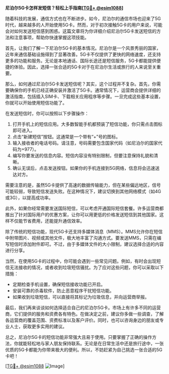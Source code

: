 **尼泊尔5G卡怎样发短信？轻松上手指南[[TG💪+ @esim1088](https://t.me/s/esim1088)]**

随着科技的发展，通信方式也在不断进步。如今，尼泊尔的通信市场也迎来了5G时代，越来越多的人开始使用5G卡。然而，对于初次接触5G卡的用户来说，可能会对如何发送短信感到困惑。这篇文章将为你详细介绍尼泊尔5G卡发送短信的方法和注意事项，帮助你快速掌握这项技能。

首先，让我们了解一下尼泊尔5G卡的基本情况。尼泊尔是一个风景秀丽的国家，近年来通信基础设施得到了显著改善。5G卡不仅提供了更快的网络速度，还支持更多的功能和服务。无论是本地通话、国际长途还是短信服务，5G卡都能提供便捷的体验。因此，选择一张合适的5G卡对于在尼泊尔生活或旅行的人来说至关重要。

那么，如何通过尼泊尔5G卡发送短信呢？其实，这个过程并不复杂。首先，你需要确保你的手机已经正确安装并激活了5G卡。通常情况下，运营商会提供详细的激活指南，包括插入SIM卡、下载相关应用程序等步骤。一旦完成这些基本设置，你就可以开始使用短信功能了。

在发送短信时，你可以按照以下步骤操作：

1. 打开手机上的短信应用。大多数智能手机都预装了短信功能，你只需点击图标即可进入。
2. 点击“新建短信”按钮。这通常是一个带有“+”号的图标。
3. 输入接收者的电话号码。请注意，号码需要包含国家代码（如尼泊尔的国家代码为+977）。
4. 编写你要发送的信息内容。短信内容没有特别限制，但要注意保持礼貌和清晰。
5. 确认无误后，点击发送按钮。如果你的手机连接到5G网络，信息将会迅速送达对方。

需要注意的是，虽然5G卡提供了高速的数据传输能力，但在某些偏远地区，信号可能较弱，导致短信发送失败。在这种情况下，建议切换到其他网络模式（如4G或3G），以提高成功率。

此外，如果你经常需要发送国际短信，可以考虑开通国际短信套餐。许多运营商都推出了针对国际用户的优惠方案，让你可以用更低的价格发送短信到其他国家。这样不仅能节省费用，还能提升通信效率。

除了传统的短信功能，现代5G卡还支持多媒体消息（MMS）。MMS允许你在短信中附带图片、视频或其他文件，极大地丰富了沟通方式。要发送MMS，只需在编写短信时添加附件即可。不过，由于多媒体文件的大小限制，建议选择合适的内容进行分享。

当然，在使用5G卡的过程中，你可能会遇到一些常见问题。例如，有时会出现短信无法接收的情况，或者收到垃圾短信骚扰。为了应对这些问题，你可以采取以下措施：

- 定期检查手机设置，确保短信接收功能已开启。
- 安装可靠的杀毒软件，防止恶意程序干扰短信功能。
- 如果收到垃圾短信，可以直接将其标记为垃圾信息，并向运营商举报。

最后，我们再来谈谈如何选择适合自己的尼泊尔5G卡。市场上有许多不同的运营商，它们提供的服务和资费各有特色。在做决定之前，建议你多做一些调查，了解各运营商的覆盖范围、资费标准以及客户评价。同时，也可以咨询身边的朋友或专业人士，获取更多实用的建议。

总之，尼泊尔5G卡的短信功能非常强大且易于使用。只要掌握了正确的操作方法，你就能轻松地与家人朋友保持联系。无论是在日常生活中还是旅行途中，一张优质的5G卡都能为你带来极大的便利。所以，不妨赶紧为自己挑选一张合适的5G卡吧！

[[TG💪+ @esim1088](https://t.me/s/esim1088) ![Image](https://i.postimg.cc/4NQfJmqS/Snipaste-2025-05-13-00-14-12.png)]